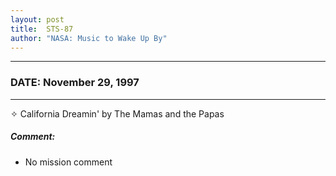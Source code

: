 ```yaml
---
layout: post
title:  STS-87
author: "NASA: Music to Wake Up By"
---
```


----
### DATE: November 29, 1997
----
✧ California Dreamin' by The Mamas and the Papas

##### Comment:
* No mission comment
